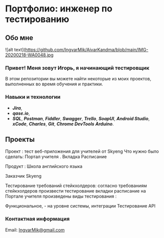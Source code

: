 # Портфолио: инженер по тестированию

## Обо мне 
![alt text](https://github.com/IngvarMik/AivarKandma/blob/main/IMG-20200218-WA0048.jpg

### Привет! Меня зовут Игорь, я начинающий тестировщик 

В этом репозитории вы можете найти некоторые из моих проектов, выполненных во время обучения и практики.

### Навыки и технологии

* ***Jira***,
* ***qase.io***,
* ***SQL***,
***Postman***,
***Fiddler***,
***Swagger***,
***Trello***,
***SoapUI***,
***Android Studio***,
***xCode***, 
***Charles***,
***Git***,
***Chrome DevTools***
***Arduino***.

## Проекты

Проект : тест веб-приложения для учителей от Skyeng
Что нужно было сделать:
Портал учителя . Вкладка Расписание

Продукт : Школа английского языка

Заказчик Skyeng

Тестирование требований стейкхолдеров: 
согласно требованиям стейкхолдеров произвести тестирование вкладки расписание на Портале учителя
произведены виды тестирования :

Функциональное, - на уровне системы, интеграции
Тестирование API 



### Контактная информация 
Email: IngvarMik@gmail.com 
                                     


